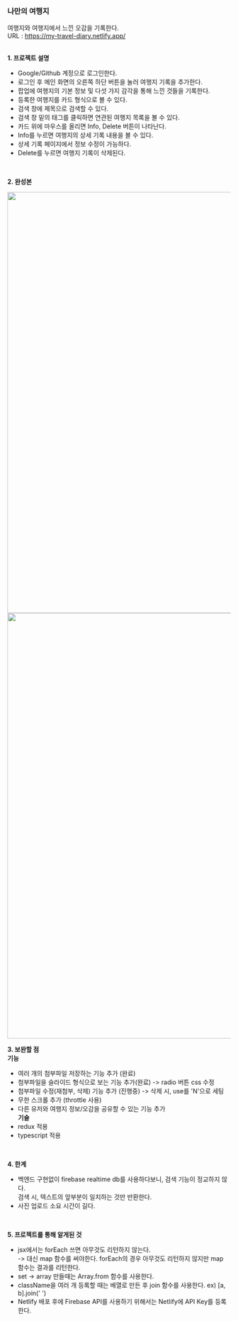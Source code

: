 ### 나만의 여행지  
여행지와 여행지에서 느낀 오감을 기록한다.   
URL : https://my-travel-diary.netlify.app/  
<br/>

**1. 프로젝트 설명**
 - Google/Github 계정으로 로그인한다.
 - 로그인 후 메인 화면의 오른쪽 하단 버튼을 눌러 여행지 기록을 추가한다.
 - 팝업에 여행지의 기본 정보 및 다섯 가지 감각을 통해 느낀 것들을 기록한다.
 - 등록한 여행지를 카드 형식으로 볼 수 있다.
 - 검색 창에 제목으로 검색할 수 있다. 
 - 검색 창 밑의 태그를 클릭하면 연관된 여행지 목록을 볼 수 있다.
 - 카드 위에 마우스를 올리면 Info, Delete 버튼이 나타난다.
 - Info를 누르면 여행지의 상세 기록 내용을 볼 수 있다.
 - 상세 기록 페이지에서 정보 수정이 가능하다.
 - Delete를 누르면 여행지 기록이 삭제된다.
<br/>

**2. 완성본**
  
<img src="https://user-images.githubusercontent.com/17793440/131830778-e342d06f-097c-4772-a999-a2676db5be3d.png" width="950px"/>
<img src="https://user-images.githubusercontent.com/17793440/131830960-fe04ea8d-8c4d-42be-8a8a-f5cba06fd276.png" width="960px"/>
<br/>
  
**3. 보완할 점**  
 **기능**  
 - 여러 개의 첨부파일 저장하는 기능 추가 (완료)
 - 첨부파일을 슬라이드 형식으로 보는 기능 추가(완료) -> radio 버튼 css 수정 
 - 첨부파일 수정(재첨부, 삭제) 기능 추가 (진행중) -> 삭제 시, use를 'N'으로 세팅
 - 무한 스크롤 추가 (throttle 사용)    
 - 다른 유저와 여행지 정보/오감을 공유할 수 있는 기능 추가    
 **기술**  
 - redux 적용  
 - typescript 적용  
<br/>
  
**4. 한계**  
 - 백엔드 구현없이 firebase realtime db를 사용하다보니, 검색 기능이 정교하지 않다.  
   검색 시, 텍스트의 앞부분이 일치하는 것만 반환한다.  
 - 사진 업로드 소요 시간이 길다.
<br/>
     
**5. 프로젝트를 통해 알게된 것**
  - jsx에서는 forEach 쓰면 아무것도 리턴하지 않는다.   
    -> 대신 map 함수를 써야한다. forEach의 경우 아무것도 리턴하지 않지만 map 함수는 결과를 리턴한다.  
  - set -> array 만들때는 Array.from 함수를 사용한다.  
  - className을 여러 개 등록할 때는 배열로 만든 후 join 함수를 사용한다. ex) [a, b].join(' ')
  - Netlify 배포 후에 Firebase API를 사용하기 위해서는 Netlify에 API Key를 등록한다.



